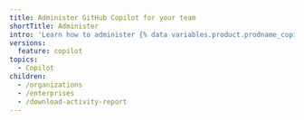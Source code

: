 ```yaml
---
title: Administer GitHub Copilot for your team
shortTitle: Administer
intro: 'Learn how to administer {% data variables.product.prodname_copilot %} for your organization or enterprise.'
versions:
  feature: copilot
topics:
  - Copilot
children:
  - /organizations
  - /enterprises
  - /download-activity-report
---
```


